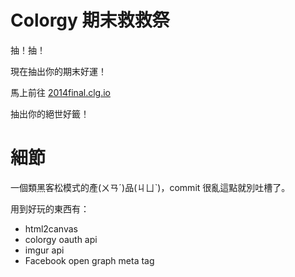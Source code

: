 Colorgy 期末救救祭
================

抽！抽！

現在抽出你的期末好運！

馬上前往 [2014final.clg.io](http://2014final.clg.io)

抽出你的絕世好籤！

# 細節

一個類黑客松模式的產(ㄨㄢˊ)品(ㄐㄩˋ)，commit 很亂這點就別吐槽了。

用到好玩的東西有：

* html2canvas
* colorgy oauth api
* imgur api
* Facebook open graph meta tag

